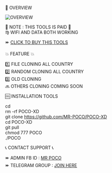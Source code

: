 📶 OVERVIEW 


![OVERVIEW](https://i.postimg.cc/XYdTh2QP/Vmake1746132774552.png)

💸 NOTE : THIS TOOLS IS PAID 💸  
♍ WIFI AND DATA BOTH WORKING  

⏩ [CLICK TO BUY THIS TOOLS](https://t.me/poco1971)  

💥 FEATURE 💥  

1️⃣ FILE CLONING ALL COUNTRY  
2️⃣ RANDOM CLONING ALL COUNTRY  
3️⃣ OLD CLONING  
🔜 OTHERS CLONING COMING SOON  

🆒 INSTALLATION TOOLS  

cd  
rm -rf POCO-XD  
git clone https://github.com/MR-POCO/POCO-XD  
cd POCO-XD  
git pull  
chmod 777 POCO  
./POCO  

📞 CONTACT SUPPORT 📞  

⏩ ADMIN FB ID : [MR POCO](https://www.facebook.com/swagxxxd)  
⏩ TELEGRAM GROUP : [JOIN HERE](https://t.me/MR_POCO_143)  